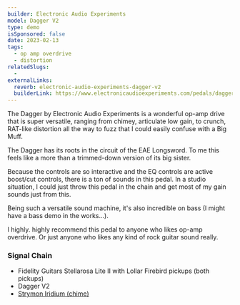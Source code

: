 ```yaml
---
builder: Electronic Audio Experiments
model: Dagger V2
type: demo
isSponsored: false
date: 2023-02-13
tags:
  - op amp overdrive
  - distortion
relatedSlugs:
  -
externalLinks:
  reverb: electronic-audio-experiments-dagger-v2
  builderLink: https://www.electronicaudioexperiments.com/pedals/dagger
---
```


The Dagger by Electronic Audio Experiments is a wonderful op-amp drive that is super versatile, ranging from chimey, articulate low gain, to crunch, RAT-like distortion all the way to fuzz that I could easily confuse with a Big Muff.

The Dagger has its roots in the circuit of the EAE Longsword. To me this feels like a more than a trimmed-down version of its big sister.

Because the controls are so interactive and the EQ controls are active boost/cut controls, there is a ton of sounds in this pedal. In a studio situation, I could just throw this pedal in the chain and get most of my gain sounds just from this.

Being such a versatile sound machine, it's also incredible on bass (I might have a bass demo in the works...).

I highly. highly recommend this pedal to anyone who likes op-amp overdrive. Or just anyone who likes any kind of rock guitar sound really.

### Signal Chain

- Fidelity Guitars Stellarosa Lite II with Lollar Firebird pickups (both pickups)
- Dagger V2
- [Strymon Iridium (chime)](/demos/strymon-iridium)
